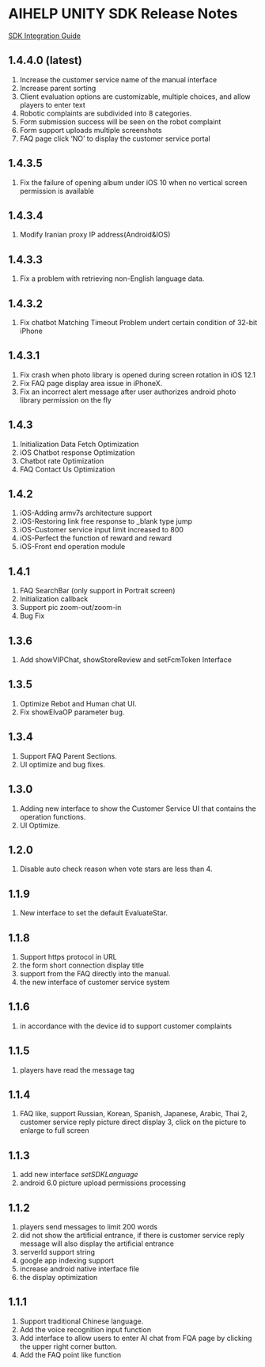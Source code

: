 # AIHELP UNITY SDK Release Notes
[SDK Integration Guide](https://github.com/AI-HELP/AIhelp-Unity-SDK/blob/master/README.md)

## 1.4.4.0 (latest)
1. Increase the customer service name of the manual interface
2. Increase parent sorting
3. Client evaluation options are customizable, multiple choices, and allow players to enter text
4. Robotic complaints are subdivided into 8 categories.
5. Form submission success will be seen on the robot complaint
6. Form support uploads multiple screenshots
7. FAQ page click ‘NO’ to display the customer service portal

## 1.4.3.5
1. Fix the failure of opening album under iOS 10 when no vertical screen permission is available

## 1.4.3.4
1. Modify Iranian proxy IP address(Android&IOS)

## 1.4.3.3
1. Fix a problem with retrieving non-English language data.

## 1.4.3.2
1. Fix chatbot Matching Timeout Problem undert certain condition of 32-bit iPhone

## 1.4.3.1
1. Fix crash when photo library is opened during screen rotation in iOS 12.1
2. Fix FAQ page display area issue in iPhoneX.
3. Fix an incorrect alert message after user authorizes android photo
library permission on the fly

## 1.4.3
1. Initialization Data Fetch Optimization
2. iOS Chatbot response Optimization
3. Chatbot rate Optimization
4. FAQ Contact Us Optimization

## 1.4.2
1. iOS-Adding armv7s architecture support
2. iOS-Restoring link free response to _blank type jump
3. iOS-Customer service input limit increased to 800
4. iOS-Perfect the function of reward and reward
5. iOS-Front end operation module

## 1.4.1
1. FAQ SearchBar (only support in Portrait screen)
2. Initialization callback
3. Support pic zoom-out/zoom-in
4. Bug Fix

## 1.3.6
1. Add showVIPChat, showStoreReview and setFcmToken Interface

## 1.3.5
1. Optimize Rebot and Human chat UI.
2. Fix showElvaOP parameter bug.

## 1.3.4
1. Support FAQ Parent Sections. 
2. UI optimize and bug fixes. 

## 1.3.0
1. Adding new interface to show the Customer Service UI that contains the operation functions.
2. UI Optimize.

## 1.2.0
1. Disable auto check reason when vote stars are less than 4.

## 1.1.9 
1. New interface to set the default EvaluateStar.

## 1.1.8
1. Support https protocol in URL
2. the form short connection display title
3. support from the FAQ directly into the manual.
4. the new interface of customer service system

## 1.1.6
1. in accordance with the device id to support customer complaints

## 1.1.5
1. players have read the message tag

## 1.1.4
1. FAQ like, support Russian, Korean, Spanish, Japanese, Arabic, Thai
2, customer service reply picture direct display
3, click on the picture to enlarge to full screen

## 1.1.3
1. add new interface *setSDKLanguage*
2. android 6.0 picture upload permissions processing

## 1.1.2
1. players send messages to limit 200 words <br />
2. did not show the artificial entrance, if there is customer service reply message will also display the artificial entrance <br />
3. serverId support string <br />
4. google app indexing support <br />
5. increase android native interface file <br />
6. the display optimization

## 1.1.1
1. Support traditional Chinese language.
2. Add the voice recognition input function
3. Add interface to allow users to enter AI chat from FQA page by clicking the upper right corner button.
4. Add the FAQ point like function
